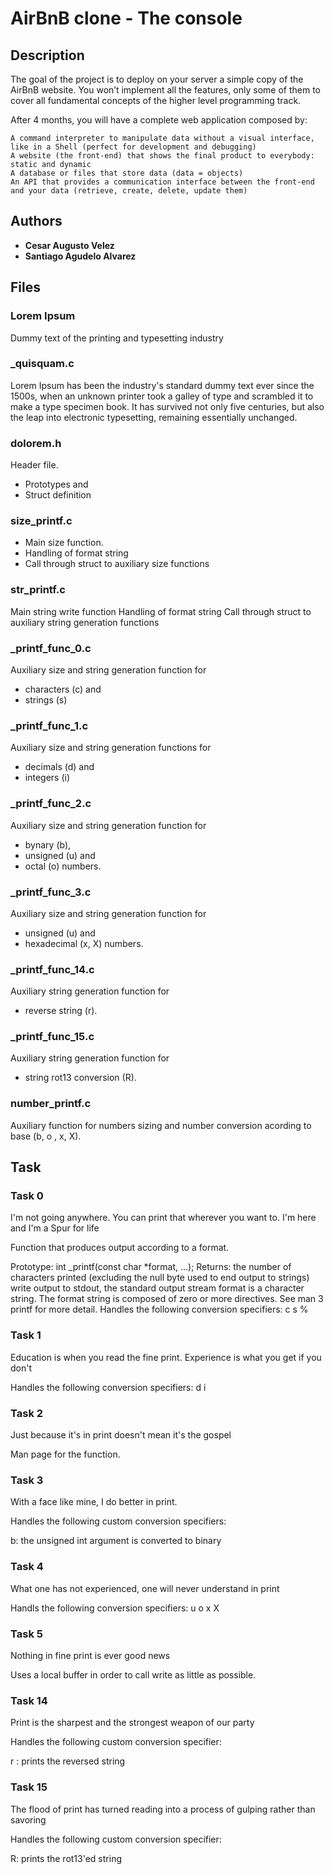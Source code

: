 # AirBnB clone - The console

## Description
The goal of the project is to deploy on your server a simple copy of the AirBnB website.
You won’t implement all the features, only some of them to cover all fundamental concepts of the higher level programming track.

After 4 months, you will have a complete web application composed by:

    A command interpreter to manipulate data without a visual interface, like in a Shell (perfect for development and debugging)
    A website (the front-end) that shows the final product to everybody: static and dynamic
    A database or files that store data (data = objects)
    An API that provides a communication interface between the front-end and your data (retrieve, create, delete, update them)


## Authors
* **Cesar Augusto Velez** 
* **Santiago Agudelo Alvarez**
## Files

### Lorem Ipsum
Dummy text of the printing and typesetting industry

### _quisquam.c
Lorem Ipsum has been the industry's standard dummy text ever since the 1500s,
when an unknown printer took a galley of type and scrambled it to make a
type specimen book. It has survived not only five centuries, but also the
leap into electronic typesetting, remaining essentially unchanged.

### dolorem.h
Header file.
* Prototypes and
* Struct definition

### size_printf.c
* Main size function.
* Handling of format string
* Call through struct to auxiliary size functions

### str_printf.c
Main string write function
Handling of format string
Call through struct to auxiliary string generation functions

### _printf_func_0.c
Auxiliary size and string generation function for
* characters (c) and
* strings (s)

### _printf_func_1.c
Auxiliary size and string generation functions for
* decimals (d) and
* integers (i)

### _printf_func_2.c
Auxiliary size and string generation function for
* bynary (b),
* unsigned (u) and
* octal (o) numbers.

### _printf_func_3.c
Auxiliary size and string generation function for
* unsigned (u) and
* hexadecimal (x, X) numbers.

### _printf_func_14.c
Auxiliary string generation function for
* reverse string (r).

### _printf_func_15.c
Auxiliary string generation function for
* string rot13 conversion (R).

### number_printf.c
Auxiliary function for numbers sizing and number conversion acording to base (b, o , x, X).
## Task
### Task 0
I'm not going anywhere. You can print that wherever you want to. I'm here and I'm a Spur for life

Function that produces output according to a format.

Prototype: int _printf(const char *format, ...);
Returns: the number of characters printed (excluding the null byte used to end output to strings)
write output to stdout, the standard output stream
format is a character string. The format string is composed of zero or more directives. See man 3 printf for more detail. 
Handles the following conversion specifiers:
c
s
%


### Task 1
Education is when you read the fine print. Experience is what you get if you don't 

Handles the following conversion specifiers:
d
i


### Task 2
Just because it's in print doesn't mean it's the gospel

Man page for the function.

### Task 3
With a face like mine, I do better in print.

Handles the following custom conversion specifiers:

b: the unsigned int argument is converted to binary 


### Task 4
What one has not experienced, one will never understand in print 

Handls the following conversion specifiers:
u
o
x
X

### Task 5
Nothing in fine print is ever good news

Uses a local buffer in order to call write as little as possible.



### Task 14
Print is the sharpest and the strongest weapon of our party

Handles the following custom conversion specifier:

r : prints the reversed string


### Task 15
The flood of print has turned reading into a process of gulping rather than savoring

Handles the following custom conversion specifier:

R: prints the rot13'ed string
